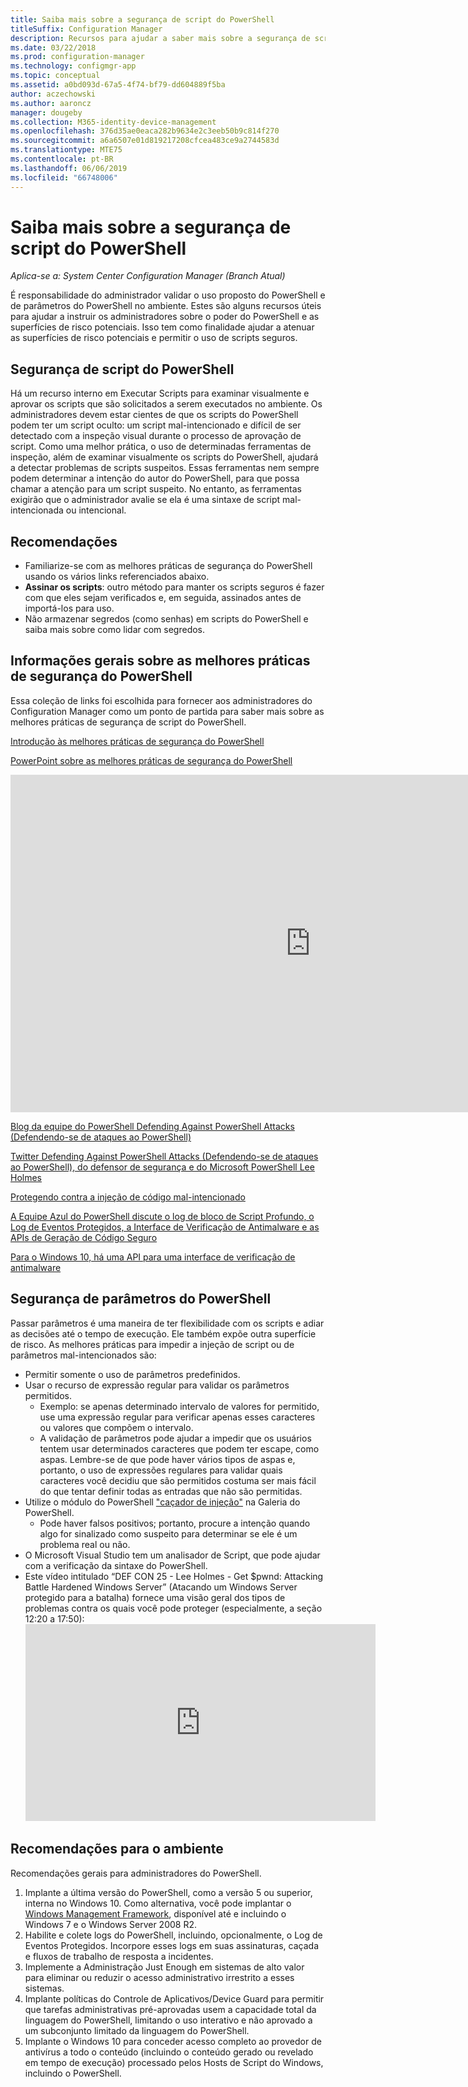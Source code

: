 ```yaml
---
title: Saiba mais sobre a segurança de script do PowerShell
titleSuffix: Configuration Manager
description: Recursos para ajudar a saber mais sobre a segurança de script do PowerShell.
ms.date: 03/22/2018
ms.prod: configuration-manager
ms.technology: configmgr-app
ms.topic: conceptual
ms.assetid: a0bd093d-67a5-4f74-bf79-dd604889f5ba
author: aczechowski
ms.author: aaroncz
manager: dougeby
ms.collection: M365-identity-device-management
ms.openlocfilehash: 376d35ae0eaca282b9634e2c3eeb50b9c814f270
ms.sourcegitcommit: a6a6507e01d819217208cfcea483ce9a2744583d
ms.translationtype: MTE75
ms.contentlocale: pt-BR
ms.lasthandoff: 06/06/2019
ms.locfileid: "66748006"
---
```

# <a name="learn-more-about-powershell-script-security"></a>Saiba mais sobre a segurança de script do PowerShell

*Aplica-se a: System Center Configuration Manager (Branch Atual)*

É responsabilidade do administrador validar o uso proposto do PowerShell e de parâmetros do PowerShell no ambiente. Estes são alguns recursos úteis para ajudar a instruir os administradores sobre o poder do PowerShell e as superfícies de risco potenciais. Isso tem como finalidade ajudar a atenuar as superfícies de risco potenciais e permitir o uso de scripts seguros.

## <a name="powershell-script-security"></a>Segurança de script do PowerShell
Há um recurso interno em Executar Scripts para examinar visualmente e aprovar os scripts que são solicitados a serem executados no ambiente. Os administradores devem estar cientes de que os scripts do PowerShell podem ter um script oculto: um script mal-intencionado e difícil de ser detectado com a inspeção visual durante o processo de aprovação de script. Como uma melhor prática, o uso de determinadas ferramentas de inspeção, além de examinar visualmente os scripts do PowerShell, ajudará a detectar problemas de scripts suspeitos. Essas ferramentas nem sempre podem determinar a intenção do autor do PowerShell, para que possa chamar a atenção para um script suspeito. No entanto, as ferramentas exigirão que o administrador avalie se ela é uma sintaxe de script mal-intencionada ou intencional.

## <a name="recommendations"></a>Recomendações
- Familiarize-se com as melhores práticas de segurança do PowerShell usando os vários links referenciados abaixo.
- **Assinar os scripts**: outro método para manter os scripts seguros é fazer com que eles sejam verificados e, em seguida, assinados antes de importá-los para uso.
- Não armazenar segredos (como senhas) em scripts do PowerShell e saiba mais sobre como lidar com segredos.


## <a name="general-information-about-powershell-security-best-practices"></a>Informações gerais sobre as melhores práticas de segurança do PowerShell

Essa coleção de links foi escolhida para fornecer aos administradores do Configuration Manager como um ponto de partida para saber mais sobre as melhores práticas de segurança de script do PowerShell.  

[Introdução às melhores práticas de segurança do PowerShell](https://blogs.msdn.microsoft.com/powershell/2013/12/16/powershell-security-best-practices/ )

[PowerPoint sobre as melhores práticas de segurança do PowerShell](https://msdnshared.blob.core.windows.net/media/MSDNBlogsFS/prod.evol.blogs.msdn.com/CommunityServer.Blogs.Components.WeblogFiles/00/00/00/63/74/metablogapi/1055.PowerShell-Security-Best-Practices_3CA24C32.pptx)

<iframe src="https://channel9.msdn.com/Events/Blue-Hat-Security-Briefings/BlueHat-Security-Briefings-Fall-2013-Sessions/PowerShell-Best-Practices/player" width="960" height="540" allowFullScreen frameBorder="0"></iframe>

[Blog da equipe do PowerShell Defending Against PowerShell Attacks (Defendendo-se de ataques ao PowerShell)](https://blogs.msdn.microsoft.com/powershell/2017/10/23/defending-against-powershell-attacks/)

[Twitter Defending Against PowerShell Attacks (Defendendo-se de ataques ao PowerShell), do defensor de segurança e do Microsoft PowerShell Lee Holmes](https://twitter.com/Lee_Holmes/status/922462821081694208)

[Protegendo contra a injeção de código mal-intencionado](https://blogs.msdn.microsoft.com/powershell/2006/11/22/protecting-against-malicious-code-injection/)

[A Equipe Azul do PowerShell discute o log de bloco de Script Profundo, o Log de Eventos Protegidos, a Interface de Verificação de Antimalware e as APIs de Geração de Código Seguro](https://blogs.msdn.microsoft.com/powershell/2015/06/09/powershell-the-blue-team/)

[Para o Windows 10, há uma API para uma interface de verificação de antimalware](https://cloudblogs.microsoft.com/microsoftsecure/2015/06/09/windows-10-to-offer-application-developers-new-malware-defenses/?source=mmpc)

## <a name="powershell-parameters-security"></a>Segurança de parâmetros do PowerShell
Passar parâmetros é uma maneira de ter flexibilidade com os scripts e adiar as decisões até o tempo de execução. Ele também expõe outra superfície de risco. As melhores práticas para impedir a injeção de script ou de parâmetros mal-intencionados são:

- Permitir somente o uso de parâmetros predefinidos.
- Usar o recurso de expressão regular para validar os parâmetros permitidos.
    - Exemplo: se apenas determinado intervalo de valores for permitido, use uma expressão regular para verificar apenas esses caracteres ou valores que compõem o intervalo.
    - A validação de parâmetros pode ajudar a impedir que os usuários tentem usar determinados caracteres que podem ter escape, como aspas. Lembre-se de que pode haver vários tipos de aspas e, portanto, o uso de expressões regulares para validar quais caracteres você decidiu que são permitidos costuma ser mais fácil do que tentar definir todas as entradas que não são permitidas.
- Utilize o módulo do PowerShell ["caçador de injeção"](https://www.powershellgallery.com/packages/InjectionHunter/1.0.0) na Galeria do PowerShell.
    - Pode haver falsos positivos; portanto, procure a intenção quando algo for sinalizado como suspeito para determinar se ele é um problema real ou não. 
- O Microsoft Visual Studio tem um analisador de Script, que pode ajudar com a verificação da sintaxe do PowerShell.
- Este vídeo intitulado “DEF CON 25 - Lee Holmes - Get $pwnd: Attacking Battle Hardened Windows Server” (Atacando um Windows Server protegido para a batalha) fornece uma visão geral dos tipos de problemas contra os quais você pode proteger (especialmente, a seção 12:20 a 17:50):     <iframe width="560" height="315" src="https://www.youtube.com/embed/ahxMOAAani8" frameborder="0" allow="autoplay; encrypted-media" allowfullscreen></iframe>

## <a name="environment-recommendations"></a>Recomendações para o ambiente
Recomendações gerais para administradores do PowerShell.
1. Implante a última versão do PowerShell, como a versão 5 ou superior, interna no Windows 10. Como alternativa, você pode implantar o [Windows Management Framework](https://www.microsoft.com/en-us/download/details.aspx?id=54616), disponível até e incluindo o Windows 7 e o Windows Server 2008 R2. 
2. Habilite e colete logs do PowerShell, incluindo, opcionalmente, o Log de Eventos Protegidos. Incorpore esses logs em suas assinaturas, caçada e fluxos de trabalho de resposta a incidentes.
3. Implemente a Administração Just Enough em sistemas de alto valor para eliminar ou reduzir o acesso administrativo irrestrito a esses sistemas.
4. Implante políticas do Controle de Aplicativos/Device Guard para permitir que tarefas administrativas pré-aprovadas usem a capacidade total da linguagem do PowerShell, limitando o uso interativo e não aprovado a um subconjunto limitado da linguagem do PowerShell.
5. Implante o Windows 10 para conceder acesso completo ao provedor de antivírus a todo o conteúdo (incluindo o conteúdo gerado ou revelado em tempo de execução) processado pelos Hosts de Script do Windows, incluindo o PowerShell.
